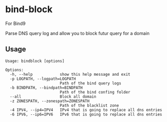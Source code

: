 # bind-block
For Bind9

Parse DNS query log and allow you to block futur query for a domain

## Usage
```
Usage: bindblock [options]

Options:
  -h, --help            show this help message and exit
  -p LOGPATH, --logpath=LOGPATH
                        Path of the bind query logs
  -b BINDPATH, --bindpath=BINDPATH
                        Path of the bind confing folder
  --all                 Block all domain
  -z ZONESPATH, --zonespath=ZONESPATH
                        Path of the blacklist zone
  -4 IPV4, --ip4=IPV4   IPv4 that is going to replace all dns entries
  -6 IPV6, --ip6=IPV6   IPv6 that is going to replace all dns entries
```
